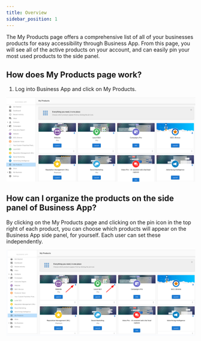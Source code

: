 ```yaml
---
title: Overview
sidebar_position: 1
---
```

The My Products page offers a comprehensive list of all of your businesses products for easy accessibility through Business App. From this page, you will see all of the active products on your account, and can easily pin your most used products to the side panel.

## How does My Products page work?

1. Log into Business App and click on My Products.

![](./img/my_products.png)

## How can I organize the products on the side panel of Business App?

By clicking on the My Products page and clicking on the pin icon in the top right of each product, you can choose which products will appear on the Business App side panel, for yourself. Each user can set these independently. 

 ![](./img/organize.png)